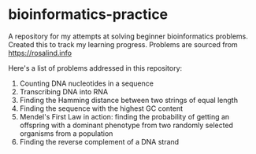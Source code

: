 # bioinformatics-practice
A repository for my attempts at solving beginner bioinformatics problems. Created this to track my learning progress. 
Problems are sourced from https://rosalind.info

Here's a list of problems addressed in this repository:
1. Counting DNA nucleotides in a sequence
2. Transcribing DNA into RNA
3. Finding the Hamming distance between two strings of equal length
4. Finding the sequence with the highest GC content
5. Mendel's First Law in action: finding the probability of getting an offspring with a dominant phenotype from two randomly selected organisms from a population
6. Finding the reverse complement of a DNA strand
